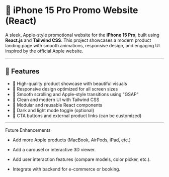 # 📱 iPhone 15 Pro Promo Website (React)

A sleek, Apple-style promotional website for the **iPhone 15 Pro**, built using **React.js** and **Tailwind CSS**. This project showcases a modern product landing page with smooth animations, responsive design, and engaging UI inspired by the official Apple website.

---

## 🚀 Features

- 📸 High-quality product showcase with beautiful visuals
- 🎯 Responsive design optimized for all screen sizes
- 💨 Smooth scrolling and Apple-style transitions using "GSAP"
- 🎨 Clean and modern UI with Tailwind CSS
- 🧩 Modular and reusable React components
- 🌙 Dark and light mode toggle (optional)
- 🔗 CTA buttons and external product links (can be customized)

---

Future Enhancements
- Add more Apple products (MacBook, AirPods, iPad, etc.)

- Add a carousel or interactive 3D viewer.

- Add user interaction features (compare models, color picker, etc.).

- Integrate with backend for e-commerce or booking.
